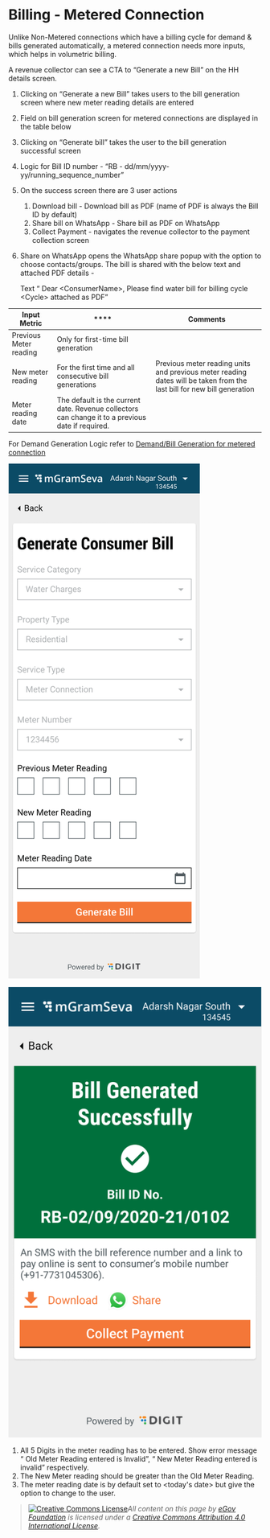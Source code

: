 # Billing - Metered Connection

Unlike Non-Metered connections which have a billing cycle for demand & bills generated automatically, a metered connection needs more inputs, which helps in volumetric billing.

A revenue collector can see a CTA to “Generate a new Bill” on the HH details screen.

1. Clicking on “Generate a new Bill” takes users to the bill generation screen where new meter reading details are entered
2. Field on bill generation screen for metered connections are displayed in the table below
3. Clicking on “Generate bill” takes the user to the bill generation successful screen
4. Logic for Bill ID number - “RB - dd/mm/yyyy-yy/running\_sequence\_number”
5. On the success screen there are 3 user actions
   1. Download bill - Download bill as PDF (name of PDF is always the Bill ID by default)
   2. Share bill on WhatsApp - Share bill as PDF on WhatsApp
   3. Collect Payment - navigates the revenue collector to the payment collection screen
6.  Share on WhatsApp opens the WhatsApp share popup with the option to choose contacts/groups. The bill is shared with the below text and attached PDF details -

    Text “ Dear \<ConsumerName>, Please find water bill for billing cycle \<Cycle> attached as PDF”

| **Input Metric**       | ****                                                                                              | Comments                                                                                                               |
| ---------------------- | ------------------------------------------------------------------------------------------------- | ---------------------------------------------------------------------------------------------------------------------- |
| Previous Meter reading | Only for first-time bill generation                                                               |                                                                                                                        |
| New meter reading      | For the first time and all consecutive bill generations                                           | Previous meter reading units and previous meter reading dates will be taken from the last bill for new bill generation |
| Meter reading date     | The default is the current date. Revenue collectors can change it to a previous date if required. |                                                                                                                        |

For Demand Generation Logic refer to [Demand/Bill Generation for metered connection](demand-bill-generation-for-metered-connection.md)

![Bill Generation screen for Metered connections](<../../../.gitbook/assets/image (10).png>)



![ Bill Generation Successful](<../../../.gitbook/assets/image (29).png>)

1. All 5 Digits in the meter reading has to be entered. Show error message “ Old Meter Reading entered is Invalid”, “ New Meter Reading entered is invalid” respectively.
2. The New Meter reading should be greater than the Old Meter Reading.
3. The meter reading date is by default set to \<today's date> but give the option to change to the user.

> [![Creative Commons License](https://i.creativecommons.org/l/by/4.0/80x15.png)_​_](http://creativecommons.org/licenses/by/4.0/)_All content on this page by_ [_eGov Foundation_](https://egov.org.in/) _is licensed under a_ [_Creative Commons Attribution 4.0 International License_](http://creativecommons.org/licenses/by/4.0/)_._
